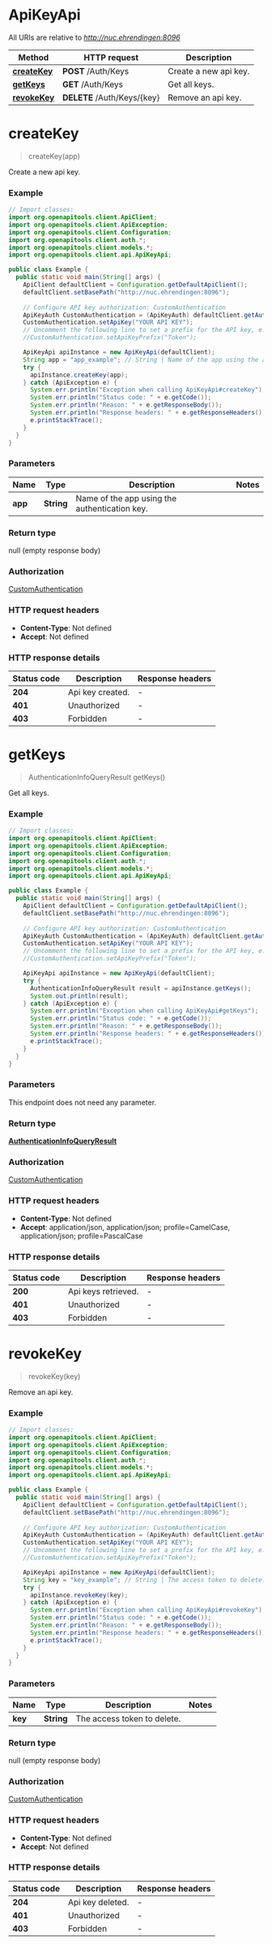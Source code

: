 # ApiKeyApi

All URIs are relative to *http://nuc.ehrendingen:8096*

| Method | HTTP request | Description |
|------------- | ------------- | -------------|
| [**createKey**](ApiKeyApi.md#createKey) | **POST** /Auth/Keys | Create a new api key. |
| [**getKeys**](ApiKeyApi.md#getKeys) | **GET** /Auth/Keys | Get all keys. |
| [**revokeKey**](ApiKeyApi.md#revokeKey) | **DELETE** /Auth/Keys/{key} | Remove an api key. |


<a id="createKey"></a>
# **createKey**
> createKey(app)

Create a new api key.

### Example
```java
// Import classes:
import org.openapitools.client.ApiClient;
import org.openapitools.client.ApiException;
import org.openapitools.client.Configuration;
import org.openapitools.client.auth.*;
import org.openapitools.client.models.*;
import org.openapitools.client.api.ApiKeyApi;

public class Example {
  public static void main(String[] args) {
    ApiClient defaultClient = Configuration.getDefaultApiClient();
    defaultClient.setBasePath("http://nuc.ehrendingen:8096");
    
    // Configure API key authorization: CustomAuthentication
    ApiKeyAuth CustomAuthentication = (ApiKeyAuth) defaultClient.getAuthentication("CustomAuthentication");
    CustomAuthentication.setApiKey("YOUR API KEY");
    // Uncomment the following line to set a prefix for the API key, e.g. "Token" (defaults to null)
    //CustomAuthentication.setApiKeyPrefix("Token");

    ApiKeyApi apiInstance = new ApiKeyApi(defaultClient);
    String app = "app_example"; // String | Name of the app using the authentication key.
    try {
      apiInstance.createKey(app);
    } catch (ApiException e) {
      System.err.println("Exception when calling ApiKeyApi#createKey");
      System.err.println("Status code: " + e.getCode());
      System.err.println("Reason: " + e.getResponseBody());
      System.err.println("Response headers: " + e.getResponseHeaders());
      e.printStackTrace();
    }
  }
}
```

### Parameters

| Name | Type | Description  | Notes |
|------------- | ------------- | ------------- | -------------|
| **app** | **String**| Name of the app using the authentication key. | |

### Return type

null (empty response body)

### Authorization

[CustomAuthentication](../README.md#CustomAuthentication)

### HTTP request headers

 - **Content-Type**: Not defined
 - **Accept**: Not defined

### HTTP response details
| Status code | Description | Response headers |
|-------------|-------------|------------------|
| **204** | Api key created. |  -  |
| **401** | Unauthorized |  -  |
| **403** | Forbidden |  -  |

<a id="getKeys"></a>
# **getKeys**
> AuthenticationInfoQueryResult getKeys()

Get all keys.

### Example
```java
// Import classes:
import org.openapitools.client.ApiClient;
import org.openapitools.client.ApiException;
import org.openapitools.client.Configuration;
import org.openapitools.client.auth.*;
import org.openapitools.client.models.*;
import org.openapitools.client.api.ApiKeyApi;

public class Example {
  public static void main(String[] args) {
    ApiClient defaultClient = Configuration.getDefaultApiClient();
    defaultClient.setBasePath("http://nuc.ehrendingen:8096");
    
    // Configure API key authorization: CustomAuthentication
    ApiKeyAuth CustomAuthentication = (ApiKeyAuth) defaultClient.getAuthentication("CustomAuthentication");
    CustomAuthentication.setApiKey("YOUR API KEY");
    // Uncomment the following line to set a prefix for the API key, e.g. "Token" (defaults to null)
    //CustomAuthentication.setApiKeyPrefix("Token");

    ApiKeyApi apiInstance = new ApiKeyApi(defaultClient);
    try {
      AuthenticationInfoQueryResult result = apiInstance.getKeys();
      System.out.println(result);
    } catch (ApiException e) {
      System.err.println("Exception when calling ApiKeyApi#getKeys");
      System.err.println("Status code: " + e.getCode());
      System.err.println("Reason: " + e.getResponseBody());
      System.err.println("Response headers: " + e.getResponseHeaders());
      e.printStackTrace();
    }
  }
}
```

### Parameters
This endpoint does not need any parameter.

### Return type

[**AuthenticationInfoQueryResult**](AuthenticationInfoQueryResult.md)

### Authorization

[CustomAuthentication](../README.md#CustomAuthentication)

### HTTP request headers

 - **Content-Type**: Not defined
 - **Accept**: application/json, application/json; profile=CamelCase, application/json; profile=PascalCase

### HTTP response details
| Status code | Description | Response headers |
|-------------|-------------|------------------|
| **200** | Api keys retrieved. |  -  |
| **401** | Unauthorized |  -  |
| **403** | Forbidden |  -  |

<a id="revokeKey"></a>
# **revokeKey**
> revokeKey(key)

Remove an api key.

### Example
```java
// Import classes:
import org.openapitools.client.ApiClient;
import org.openapitools.client.ApiException;
import org.openapitools.client.Configuration;
import org.openapitools.client.auth.*;
import org.openapitools.client.models.*;
import org.openapitools.client.api.ApiKeyApi;

public class Example {
  public static void main(String[] args) {
    ApiClient defaultClient = Configuration.getDefaultApiClient();
    defaultClient.setBasePath("http://nuc.ehrendingen:8096");
    
    // Configure API key authorization: CustomAuthentication
    ApiKeyAuth CustomAuthentication = (ApiKeyAuth) defaultClient.getAuthentication("CustomAuthentication");
    CustomAuthentication.setApiKey("YOUR API KEY");
    // Uncomment the following line to set a prefix for the API key, e.g. "Token" (defaults to null)
    //CustomAuthentication.setApiKeyPrefix("Token");

    ApiKeyApi apiInstance = new ApiKeyApi(defaultClient);
    String key = "key_example"; // String | The access token to delete.
    try {
      apiInstance.revokeKey(key);
    } catch (ApiException e) {
      System.err.println("Exception when calling ApiKeyApi#revokeKey");
      System.err.println("Status code: " + e.getCode());
      System.err.println("Reason: " + e.getResponseBody());
      System.err.println("Response headers: " + e.getResponseHeaders());
      e.printStackTrace();
    }
  }
}
```

### Parameters

| Name | Type | Description  | Notes |
|------------- | ------------- | ------------- | -------------|
| **key** | **String**| The access token to delete. | |

### Return type

null (empty response body)

### Authorization

[CustomAuthentication](../README.md#CustomAuthentication)

### HTTP request headers

 - **Content-Type**: Not defined
 - **Accept**: Not defined

### HTTP response details
| Status code | Description | Response headers |
|-------------|-------------|------------------|
| **204** | Api key deleted. |  -  |
| **401** | Unauthorized |  -  |
| **403** | Forbidden |  -  |


